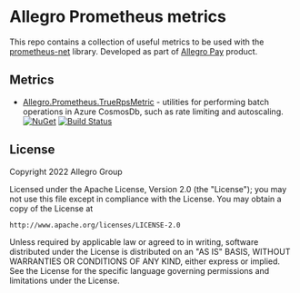 # Allegro Prometheus metrics

This repo contains a collection of useful metrics to be used with the [prometheus-net](https://github.com/prometheus-net/prometheus-net) library. Developed as part of [Allegro Pay](https://allegropay.pl/) product.

## Metrics

- [Allegro.Prometheus.TrueRpsMetric](src/Allegro.Prometheus.TrueRpsMetric/README.md) - utilities for performing batch operations in Azure CosmosDb, such as rate limiting and autoscaling.  
  [![NuGet](https://img.shields.io/nuget/v/Allegro.Prometheus.TrueRpsMetric.svg)](https://nuget.org/packages/Allegro.Prometheus.TrueRpsMetric) [![Build Status](https://github.com/allegro/prometheus-net-metrics/actions/workflows/Allegro.Prometheus.TrueRpsMetric.ci.yml/badge.svg?branch=main)](https://github.com/allegro/prometheus-net-metrics/actions/workflows/Allegro.Prometheus.TrueRpsMetric.ci.yml?query=branch%3Amain)

## License

Copyright 2022 Allegro Group

Licensed under the Apache License, Version 2.0 (the "License");
you may not use this file except in compliance with the License.
You may obtain a copy of the License at

    http://www.apache.org/licenses/LICENSE-2.0

Unless required by applicable law or agreed to in writing, software
distributed under the License is distributed on an "AS IS" BASIS,
WITHOUT WARRANTIES OR CONDITIONS OF ANY KIND, either express or implied.
See the License for the specific language governing permissions and
limitations under the License.